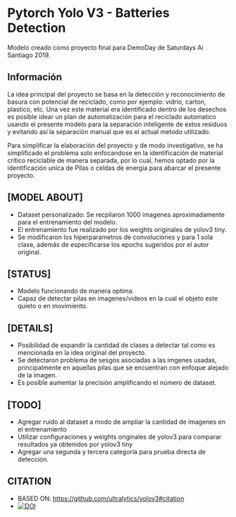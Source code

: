 # Pytorch Yolo V3 - Batteries Detection

Modelo creado como proyecto final para DemoDay de Saturdays Ai Santiago 2019.

## Información

La idea principal del proyecto se basa en la detección y reconocimiento de basura con potencial de reciclado, como por ejemplo: vidrio, carton, plastico,
etc. Una vez este material era identificado dentro de los desechos es posible idear un plan de automatización para el reciclado automatico usando
el presente modelo para la separación inteligente de estos residuos y evitando así la separación manual que es el actual metodo utilizado.

Para simplificar la elaboración del proyecto y de modo investigativo, se ha simplificado el problema solo enfocandose en la identificación de material critico reciclable
de manera separada, por lo cual, hemos optado por la identificación unica de Pilas o celdas de energia para abarcar el presente proyecto.

## [MODEL ABOUT]
- Dataset personalizado: Se recpilaron 1000 imagenes aproximadamente para el entrenamiento del modelo.
- El entrenamiento fue realizado por los weights originales de yolov3 tiny.
- Se modificaron los hiperparametros de convoluciones y para 1 sola clase, además de especificarse los epochs sugeridos por el autor original.


## [STATUS]
- Modelo funcionando de manera optima.
- Capaz de detectar pilas en imagenes/videos en la cual el objeto este quieto o en movimiento.


## [DETAILS]
- Posibilidad de expandir la cantidad de clases a detectar tal como es mencionada en la idea original del proyecto.
- Se detectaron problema de sesgos asociadas a las imgenes usadas, principalmente en aquellas pilas que se encuentran con enfoque alejado de la imagen.
- Es posible aumentar la precisión amplificando el número de dataset.

## [TODO]
- Agregar ruido al dataset a modo de ampliar la cantidad de imagenes en el entrenamiento
- Utilizar configuraciones y weights originales de yolov3 para comparar resultados ya obtenidos por yolov3 tiny
- Agregar una segunda y tercera categoría para prueba directa de detección.

## CITATION
- BASED ON: https://github.com/ultralytics/yolov3#citation
- [![DOI](https://zenodo.org/badge/146165888.svg)](https://zenodo.org/badge/latestdoi/146165888)
